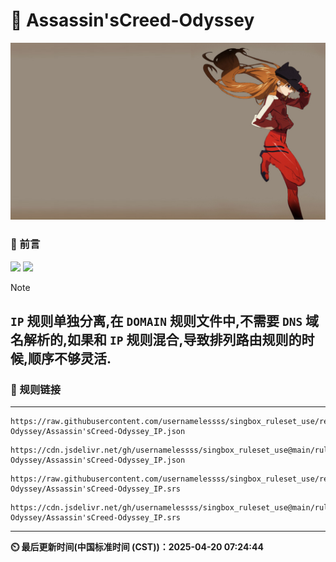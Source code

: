 
# 🧸 Assassin'sCreed-Odyssey
![](https://raw.githubusercontent.com/usernamelessss/picture-bed/main/images/202504042256831.jpg)
### 📣 前言
![](https://shields.io/badge/-移除重复规则-ff69b4) ![](https://shields.io/badge/-IP&nbsp;规则单独存放不与&nbsp;DOMAIN&nbsp;等混合-green)
> [!NOTE]
**`IP` 规则单独分离,在 `DOMAIN` 规则文件中,不需要 `DNS` 域名解析的,如果和 `IP` 规则混合,导致排列路由规则的时候,顺序不够灵活.**
---

###  🔗 规则链接
---

```url
https://raw.githubusercontent.com/usernamelessss/singbox_ruleset_use/refs/heads/main/rule/Assassin'sCreed-Odyssey/Assassin'sCreed-Odyssey_IP.json
```

```url
https://cdn.jsdelivr.net/gh/usernamelessss/singbox_ruleset_use@main/rule/Assassin'sCreed-Odyssey/Assassin'sCreed-Odyssey_IP.json
```

```url
https://raw.githubusercontent.com/usernamelessss/singbox_ruleset_use/refs/heads/main/rule/Assassin'sCreed-Odyssey/Assassin'sCreed-Odyssey_IP.srs
```

```url
https://cdn.jsdelivr.net/gh/usernamelessss/singbox_ruleset_use@main/rule/Assassin'sCreed-Odyssey/Assassin'sCreed-Odyssey_IP.srs
```

---
**⏲️ 最后更新时间(中国标准时间 (CST))：2025-04-20 07:24:44**